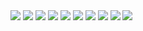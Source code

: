 <img src="https://github.com/Ceyhunnnn/React-E-Commerce/assets/70198902/552d21ba-1060-43ff-a806-d42e28ea627d" />
<img src="https://github.com/Ceyhunnnn/React-E-Commerce/assets/70198902/744769fd-391a-4fe6-9ff0-294b62c6e955" />
<img src="https://github.com/Ceyhunnnn/React-E-Commerce/assets/70198902/4e90c7c4-3d56-4585-818b-de76c5741b00" />
<img src="https://github.com/Ceyhunnnn/React-E-Commerce/assets/70198902/358f4557-00c2-41ac-9ff0-c3ce239ad06c" />
<img src="https://github.com/Ceyhunnnn/React-E-Commerce/assets/70198902/b3da1157-e205-4540-b580-f33157f64970" />
<img src="https://github.com/Ceyhunnnn/React-E-Commerce/assets/70198902/4f751bd4-85d0-4212-b438-4255617da9bb" />
<img src="https://github.com/Ceyhunnnn/React-E-Commerce/assets/70198902/bfa30d16-3067-4d0d-818e-85cd962c2230" />
<img src="https://github.com/Ceyhunnnn/React-E-Commerce/assets/70198902/8b0e7066-8865-473a-affb-d782d930eef1" />
<img src="https://github.com/Ceyhunnnn/React-E-Commerce/assets/70198902/4429ae18-9500-48cd-921a-d7484ab1f228" />
<img src="https://github.com/Ceyhunnnn/React-E-Commerce/assets/70198902/46cc25ee-9924-4cf9-ba0a-af6560f142ca" />

